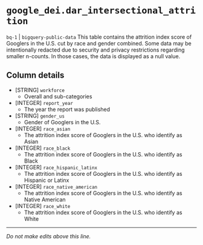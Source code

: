 # `google_dei.dar_intersectional_attrition`
`bq-1` | `bigquery-public-data`
This table contains the attrition index score of Googlers in the U.S. cut by race and gender combined. Some data may be intentionally redacted due to security and privacy restrictions regarding smaller n-counts. In those cases, the data is displayed as a null value.

## Column details
* [STRING]    `workforce`
  - Overall and sub-categories
* [INTEGER]   `report_year`
  - The year the report was published
* [STRING]    `gender_us`
  - Gender of Googlers in the U.S.
* [INTEGER]   `race_asian`
  - The attrition index score of Googlers in the U.S. who identify as Asian
* [INTEGER]   `race_black`
  - The attrition index score of Googlers in the U.S. who identify as Black
* [INTEGER]   `race_hispanic_latinx`
  - The attrition index score of Googlers in the U.S. who identify as Hispanic or Latinx
* [INTEGER]   `race_native_american`
  - The attrition index score of Googlers in the U.S. who identify as Native American
* [INTEGER]   `race_white`
  - The attrition index score of Googlers in the U.S. who identify as White

-------------------------------------------------------------------------------
*Do not make edits above this line.*
